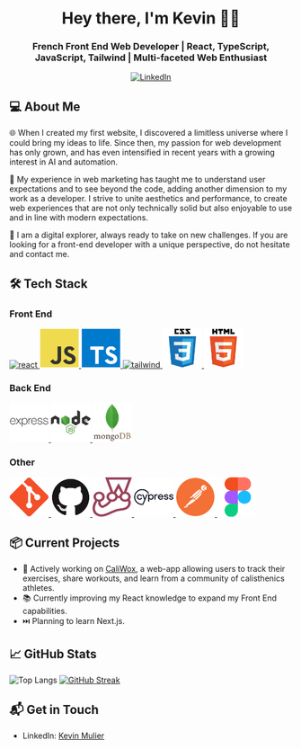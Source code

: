 <h1 align="center">Hey there, I'm Kevin 👋🏼</h1>
<h3 align="center">French Front End Web Developer | React, TypeScript, JavaScript, Tailwind | Multi-faceted Web Enthusiast</h3>

<div align="center">
  <a href="https://linkedin.com/in/kevin-mulier">
    <img alt="LinkedIn" src="https://img.shields.io/badge/LinkedIn-blue?style=for-the-badge&logo=linkedin&labelColor=blue"/>
  </a>
</div>

## 💻 About Me

🌐 When I created my first website, I discovered a limitless universe where I could bring my ideas to life. Since then, my passion for web development has only grown, and has even intensified in recent years with a growing interest in AI and automation.

👥 My experience in web marketing has taught me to understand user expectations and to see beyond the code, adding another dimension to my work as a developer. I strive to unite aesthetics and performance, to create web experiences that are not only technically solid but also enjoyable to use and in line with modern expectations.

🚀 I am a digital explorer, always ready to take on new challenges. If you are looking for a front-end developer with a unique perspective, do not hesitate and contact me.

## 🛠️ Tech Stack

### Front End
<p align="left">
  <a href="https://react.dev/" target="_blank" rel="noreferrer">          
    <img src="https://cdn.jsdelivr.net/gh/devicons/devicon/icons/react/react-original.svg" alt="react" width="70" height="70"/>
  </a>
   
  <a href="https://developer.mozilla.org/en-US/docs/Web/JavaScript" target="_blank" rel="noreferrer">
    <img src="https://raw.githubusercontent.com/devicons/devicon/master/icons/javascript/javascript-original.svg" alt="javascript" width="70" height="70"/>
  </a>

  <a href="https://www.typescriptlang.org/" target="_blank" rel="noreferrer">
    <img src="https://raw.githubusercontent.com/devicons/devicon/6910f0503efdd315c8f9b858234310c06e04d9c0/icons/typescript/typescript-original.svg" alt="typescript" width="70" height="70"/>
  </a>
    
  <a href="https://tailwindcss.com/" target="_blank" rel="noreferrer">
    <img src="https://www.vectorlogo.zone/logos/tailwindcss/tailwindcss-icon.svg" alt="tailwind" width="70" height="70"/>
  </a>

  <a href="https://www.w3schools.com/css/" target="_blank" rel="noreferrer">
    <img src="https://raw.githubusercontent.com/devicons/devicon/master/icons/css3/css3-original-wordmark.svg" alt="css3" width="70" height="70"/>
  </a>

  <a href="https://www.w3.org/html/" target="_blank" rel="noreferrer">
    <img src="https://raw.githubusercontent.com/devicons/devicon/master/icons/html5/html5-original-wordmark.svg" alt="html5" width="70" height="70"/>
  </a>
</p>

### Back End
<p align="left">
  <a href="https://expressjs.com" target="_blank" rel="noreferrer">
    <img src="https://raw.githubusercontent.com/devicons/devicon/master/icons/express/express-original-wordmark.svg" alt="express" width="70" height="70"/>
  </a>
  <a href="https://nodejs.org" target="_blank" rel="noreferrer">
    <img src="https://raw.githubusercontent.com/devicons/devicon/master/icons/nodejs/nodejs-original-wordmark.svg" alt="nodejs" width="70" height="70"/>
  </a>
  <a href="https://www.mongodb.com/" target="_blank" rel="noreferrer">
    <img src="https://raw.githubusercontent.com/devicons/devicon/master/icons/mongodb/mongodb-original-wordmark.svg" alt="mongodb" width="70" height="70"/>
  </a>
</p>

### Other
<p align="left">
  <a href="https://git-scm.com/" target="_blank" rel="noreferrer">
    <img src="https://raw.githubusercontent.com/devicons/devicon/6910f0503efdd315c8f9b858234310c06e04d9c0/icons/git/git-original.svg" alt="git" width="70" height="70"/>
  </a>
  <a href="https://github.com/" target="_blank" rel="noreferrer">
    <img src="https://raw.githubusercontent.com/devicons/devicon/6910f0503efdd315c8f9b858234310c06e04d9c0/icons/github/github-original.svg" alt="github" width="70" height="70"/>
  </a>
  <a href="https://jestjs.io/" target="_blank" rel="noreferrer">
    <img src="https://raw.githubusercontent.com/devicons/devicon/6910f0503efdd315c8f9b858234310c06e04d9c0/icons/jest/jest-plain.svg" alt="jest" width="70" height="70"/>
  </a>
  <a href="https://www.cypress.io/" target="_blank" rel="noreferrer">
    <img src="https://raw.githubusercontent.com/devicons/devicon/6910f0503efdd315c8f9b858234310c06e04d9c0/icons/cypressio/cypressio-plain-wordmark.svg" alt="cypress" width="70" height="70"/>
  </a>
  <a href="https://postman.com" target="_blank" rel="noreferrer">
    <img src="https://raw.githubusercontent.com/devicons/devicon/6910f0503efdd315c8f9b858234310c06e04d9c0/icons/postman/postman-original.svg" alt="postman" width="70" height="70"/>
  </a>
  <a href="https://www.figma.com/" target="_blank" rel="noreferrer">
    <img src="https://raw.githubusercontent.com/devicons/devicon/6910f0503efdd315c8f9b858234310c06e04d9c0/icons/figma/figma-original.svg" alt="figma" width="70" height="70"/>
  </a>
</p>

## 📦 Current Projects

- 📂 Actively working on [CaliWox](https://caliwox.fr/), a web-app allowing users to track their exercises, share workouts, and learn from a community of calisthenics athletes.
- 📚 Currently improving my React knowledge to expand my Front End capabilities.
- ⏭️ Planning to learn Next.js.

## 📈 GitHub Stats

![Top Langs](https://github-readme-stats.vercel.app/api/top-langs?username=kevinmulier&show_icons=true&locale=en&layout=compact)
[![GitHub Streak](https://streak-stats.demolab.com?user=kevinmulier&theme=swift&date_format=j%2Fn%5B%2FY%5D&background=FFFFFF)](https://git.io/streak-stats)

## 📬 Get in Touch

- LinkedIn: [Kevin Mulier](https://www.linkedin.com/in/kevin-mulier/)
